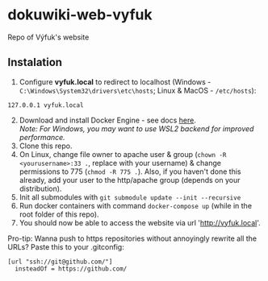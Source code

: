 # dokuwiki-web-vyfuk
Repo of Výfuk's website

## Instalation
  1. Configure **vyfuk.local** to redirect to localhost (Windows - `C:\Windows\System32\drivers\etc\hosts`; Linux & MacOS - `/etc/hosts`):
```
127.0.0.1 vyfuk.local
```
  2. Download and install Docker Engine - see docs [here](https://docs.docker.com/engine/install/).  
  *Note: For Windows, you may want to use WSL2 backend for improved performance.*
  3. Clone this repo.
  4. On Linux, change file owner to apache user & group (`chown -R <yourusername>:33 .`, replace <yourusername> with your username) & change permissions to 775 (`chmod -R 775 .`).
     Also, if you haven't done this already, add your user to the http/apache group (depends on your distribution).
  5. Init all submodules with `git submodule update --init --recursive`
  6. Run docker containers with command `docker-compose up` (while in the root folder of this repo).
  7. You should now be able to access the website via url 'http://vyfuk.local'.

Pro-tip: Wanna push to https repositories without annoyingly rewrite all the URLs? Paste this to your .gitconfig:
```
[url "ssh://git@github.com/"]
  insteadOf = https://github.com/
```